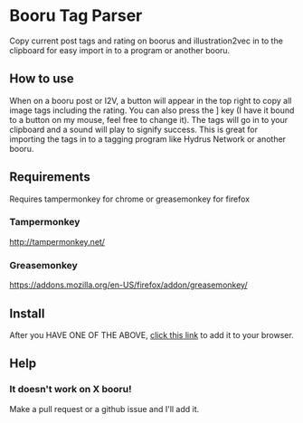 # Booru Tag Parser
Copy current post tags and rating on boorus and illustration2vec in to the clipboard for easy import in to a program or another booru.

## How to use
When on a booru post or I2V, a button will appear in the top right to copy all image tags including the rating. You can also press the ] key (I have it bound to a button on my mouse, feel free to change it). The tags will go in to your clipboard and a sound will play to signify success. This is great for importing the tags in to a tagging program like Hydrus Network or another booru.

## Requirements
Requires tampermonkey for chrome or greasemonkey for firefox
### Tampermonkey
http://tampermonkey.net/
### Greasemonkey
https://addons.mozilla.org/en-US/firefox/addon/greasemonkey/

## Install
After you HAVE ONE OF THE ABOVE, [click this link](https://github.com/JetBoom/boorutagparser/raw/master/boorutagparser.user.js) to add it to your browser. 

## Help
### It doesn't work on X booru!
Make a pull request or a github issue and I'll add it.
